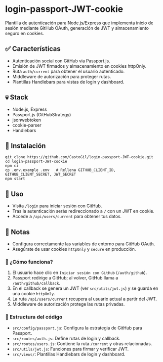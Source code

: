 # login-passport-JWT-cookie

Plantilla de autenticación para Node.js/Express que implementa inicio de sesión mediante GitHub OAuth, generación de JWT y almacenamiento seguro en cookies.

## ✅ Características
- Autenticación social con GitHub via Passport.js.
- Emisión de JWT firmados y almacenamiento en cookies httpOnly.
- Ruta `auth/current` para obtener el usuario autenticado.
- Middleware de autorización para proteger rutas.
- Plantillas Handlebars para vistas de login y dashboard.

## 💀 Stack
- Node.js, Express
- Passport.js (GitHubStrategy)
- jsonwebtoken
- cookie-parser
- Handlebars

## 🔧 Instalación

    git clone https://github.com/CastoGil/login-passport-JWT-cookie.git
    cd login-passport-JWT-cookie
    npm ci
    cp .env.example .env   # Rellena GITHUB_CLIENT_ID, GITHUB_CLIENT_SECRET, JWT_SECRET
    npm start

## 💪 Uso
- Visita `/login` para iniciar sesión con GitHub.
- Tras la autenticación serás redireccionado a `/` con un JWT en cookie.
- Accede a `/api/users/current` para obtener tus datos.

## 🔐 Notas
- Configura correctamente las variables de entorno para GitHub OAuth.
- Asegúrate de usar cookies `httpOnly` y `secure` en producción.


### 🧠 ¿Cómo funciona?

1. El usuario hace clic en `Iniciar sesión con GitHub` (`/auth/github`).
2. Passport redirige a GitHub; al volver, GitHub llama a `/auth/github/callback`.
3. En el callback se genera un JWT (ver `src/utils/jwt.js`) y se guarda en una cookie `httpOnly`.
4. La ruta `/api/users/current` recupera al usuario actual a partir del JWT.
5. Middleware de autorización protege las rutas privadas.

### 📂 Estructura del código

- `src/config/passport.js`: Configura la estrategia de GitHub para Passport.
- `src/routes/auth.js`: Define rutas de login y callback.
- `src/routes/users.js`: Contiene la ruta `/current` y otras relacionadas.
- `src/utils/jwt.js`: Funciones para firmar y verificar JWT.
- `src/views/`: Plantillas Handlebars de login y dashboard.
